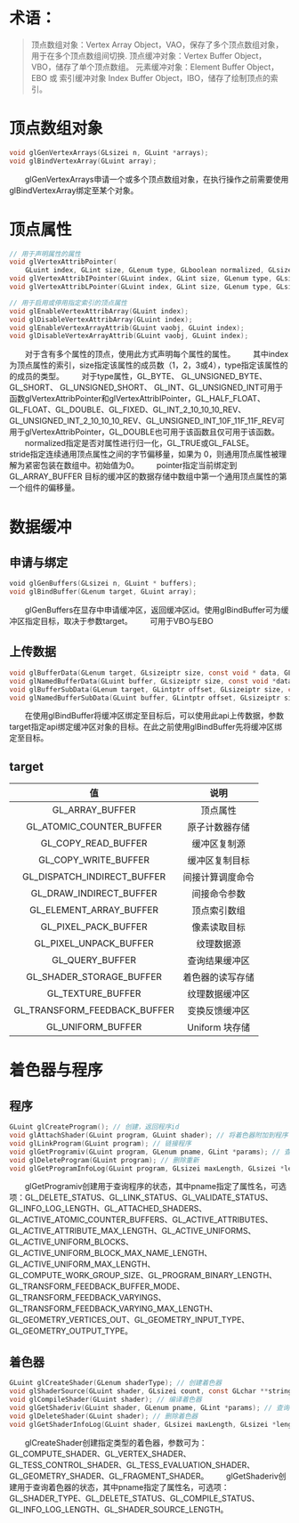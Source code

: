 # 术语：
> 顶点数组对象：Vertex Array Object，VAO，保存了多个顶点数组对象，用于在多个顶点数组间切换.
> 顶点缓冲对象：Vertex Buffer Object，VBO，储存了单个顶点数组。
> 元素缓冲对象：Element Buffer Object，EBO 或 索引缓冲对象 Index Buffer Object，IBO，储存了绘制顶点的索引。

# 顶点数组对象
```c
void glGenVertexArrays(GLsizei n, GLuint *arrays);
void glBindVertexArray(GLuint array);
```
&emsp;&emsp;glGenVertexArrays申请一个或多个顶点数组对象，在执行操作之前需要使用glBindVertexArray绑定至某个对象。

# 顶点属性
```c
// 用于声明属性的属性
void glVertexAttribPointer(
	GLuint index, GLint size, GLenum type, GLboolean normalized, GLsizei stride, const void * pointer);
void glVertexAttribIPointer(GLuint index, GLint size, GLenum type, GLsizei stride, const void * pointer);
void glVertexAttribLPointer(GLuint index, GLint size, GLenum type, GLsizei stride, const void * pointer);

// 用于启用或停用指定索引的顶点属性
void glEnableVertexAttribArray(GLuint index); 
void glDisableVertexAttribArray(GLuint index);
void glEnableVertexArrayAttrib(GLuint vaobj, GLuint index); 
void glDisableVertexArrayAttrib(GLuint vaobj, GLuint index);
```

&emsp;&emsp;对于含有多个属性的顶点，使用此方式声明每个属性的属性。
&emsp;&emsp;其中index为顶点属性的索引，size指定该属性的成员数（1，2，3或4），type指定该属性的的成员的类型。
&emsp;&emsp;对于type属性，GL_BYTE、 GL_UNSIGNED_BYTE、 GL_SHORT、 GL_UNSIGNED_SHORT、 GL_INT、GL_UNSIGNED_INT可用于函数glVertexAttribPointer和glVertexAttribIPointer，GL_HALF_FLOAT、GL_FLOAT、GL_DOUBLE、GL_FIXED、GL_INT_2_10_10_10_REV、GL_UNSIGNED_INT_2_10_10_10_REV、GL_UNSIGNED_INT_10F_11F_11F_REV可用于glVertexAttribPointer，GL_DOUBLE也可用于该函数且仅可用于该函数。
&emsp;&emsp;normalized指定是否对属性进行归一化，GL_TRUE或GL_FALSE。
&emsp;&emsp;stride指定连续通用顶点属性之间的字节偏移量，如果为 0，则通用顶点属性被理解为紧密包装在数组中。初始值为0。
&emsp;&emsp;pointer指定当前绑定到 GL_ARRAY_BUFFER 目标的缓冲区的数据存储中数组中第一个通用顶点属性的第一个组件的偏移量。

# 数据缓冲
## 申请与绑定
```c
void glGenBuffers(GLsizei n, GLuint * buffers);
void glBindBuffer(GLenum target, GLuint array);
```
&emsp;&emsp;glGenBuffers在显存中申请缓冲区，返回缓冲区id。使用glBindBuffer可为缓冲区指定目标，取决于参数target。
&emsp;&emsp;可用于VBO与EBO

## 上传数据
```c
void glBufferData(GLenum target, GLsizeiptr size, const void * data, GLenum usage);
void glNamedBufferData(GLuint buffer, GLsizeiptr size, const void *data, GLenum usage);
void glBufferSubData(GLenum target, GLintptr offset, GLsizeiptr size, const void * data);
void glNamedBufferSubData(GLuint buffer, GLintptr offset, GLsizeiptr size, const void *data);
```
&emsp;&emsp;在使用glBindBuffer将缓冲区绑定至目标后，可以使用此api上传数据，参数target指定api绑定缓冲区对象的目标。在此之前使用glBindBuffer先将缓冲区绑定至目标。

## target

|值|说明|
|:-:|:-:|
|GL_ARRAY_BUFFER|顶点属性|
|GL_ATOMIC_COUNTER_BUFFER|原子计数器存储|
|GL_COPY_READ_BUFFER|缓冲区复制源|
|GL_COPY_WRITE_BUFFER|缓冲区复制目标|
|GL_DISPATCH_INDIRECT_BUFFER|间接计算调度命令|
|GL_DRAW_INDIRECT_BUFFER|间接命令参数|
|GL_ELEMENT_ARRAY_BUFFER|顶点索引数组|
|GL_PIXEL_PACK_BUFFER|像素读取目标|
|GL_PIXEL_UNPACK_BUFFER|纹理数据源|
|GL_QUERY_BUFFER|查询结果缓冲区|
|GL_SHADER_STORAGE_BUFFER|着色器的读写存储|
|GL_TEXTURE_BUFFER|纹理数据缓冲区|
|GL_TRANSFORM_FEEDBACK_BUFFER|变换反馈缓冲区|
|GL_UNIFORM_BUFFER|Uniform 块存储|


# 着色器与程序

## 程序
```c
GLuint glCreateProgram(); // 创建，返回程序id
void glAttachShader(GLuint program, GLuint shader); // 将着色器附加到程序
void glLinkProgram(GLuint program); // 链接程序
void glGetProgramiv(GLuint program, GLenum pname, GLint *params); // 查询程序参数
void glDeleteProgram(GLuint program); // 删除重新
void glGetProgramInfoLog(GLuint program, GLsizei maxLength, GLsizei *length, GLchar *infoLog); // 获取日志
```
&emsp;&emsp;glGetProgramiv创建用于查询程序的状态，其中pname指定了属性名，可选项：GL_DELETE_STATUS、GL_LINK_STATUS、GL_VALIDATE_STATUS、GL_INFO_LOG_LENGTH、GL_ATTACHED_SHADERS、GL_ACTIVE_ATOMIC_COUNTER_BUFFERS、GL_ACTIVE_ATTRIBUTES、GL_ACTIVE_ATTRIBUTE_MAX_LENGTH、GL_ACTIVE_UNIFORMS、GL_ACTIVE_UNIFORM_BLOCKS、GL_ACTIVE_UNIFORM_BLOCK_MAX_NAME_LENGTH、GL_ACTIVE_UNIFORM_MAX_LENGTH、GL_COMPUTE_WORK_GROUP_SIZE、GL_PROGRAM_BINARY_LENGTH、GL_TRANSFORM_FEEDBACK_BUFFER_MODE、GL_TRANSFORM_FEEDBACK_VARYINGS、GL_TRANSFORM_FEEDBACK_VARYING_MAX_LENGTH、GL_GEOMETRY_VERTICES_OUT、GL_GEOMETRY_INPUT_TYPE、GL_GEOMETRY_OUTPUT_TYPE。

## 着色器
```c
GLuint glCreateShader(GLenum shaderType); // 创建着色器
void glShaderSource(GLuint shader, GLsizei count, const GLchar **string, const GLint *length); // 上传着色器代码
void glCompileShader(GLuint shader); // 编译着色器
void glGetShaderiv(GLuint shader, GLenum pname, GLint *params); // 查询着色器参数
void glDeleteShader(GLuint shader); // 删除着色器
void glGetShaderInfoLog(GLuint shader, GLsizei maxLength, GLsizei *length, GLchar *infoLog); // 获取日志
``` 
&emsp;&emsp;glCreateShader创建指定类型的着色器，参数可为：GL_COMPUTE_SHADER、GL_VERTEX_SHADER、GL_TESS_CONTROL_SHADER、GL_TESS_EVALUATION_SHADER、GL_GEOMETRY_SHADER、GL_FRAGMENT_SHADER。
&emsp;&emsp;glGetShaderiv创建用于查询着色器的状态，其中pname指定了属性名，可选项：GL_SHADER_TYPE、GL_DELETE_STATUS、GL_COMPILE_STATUS、GL_INFO_LOG_LENGTH、GL_SHADER_SOURCE_LENGTH。
